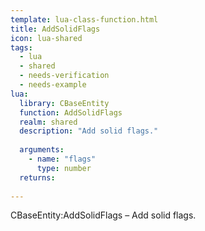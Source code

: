 ```yaml
---
template: lua-class-function.html
title: AddSolidFlags
icon: lua-shared
tags:
  - lua
  - shared
  - needs-verification
  - needs-example
lua:
  library: CBaseEntity
  function: AddSolidFlags
  realm: shared
  description: "Add solid flags."
  
  arguments:
    - name: "flags"
      type: number
  returns:
    
---
```


<div class="lua__search__keywords">
CBaseEntity:AddSolidFlags &#x2013; Add solid flags.
</div>
